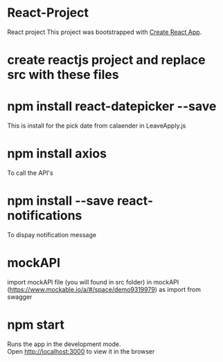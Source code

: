 # React-Project
React project 
This project was bootstrapped with [Create React App](https://github.com/facebook/create-react-app).

# create reactjs project and replace src with these files 

# npm install react-datepicker --save

This is install for the pick date from calaender in LeaveApply.js

# npm install axios

To call the API's

# npm install --save react-notifications
 
 To dispay notification message
 
 # mockAPI 

import mockAPI file (you will found in src folder) in mockAPI (https://www.mockable.io/a/#/space/demo9319979) as import from swagger
 
 

# npm start

Runs the app in the development mode.<br>
Open [http://localhost:3000](http://localhost:3000) to view it in the browser